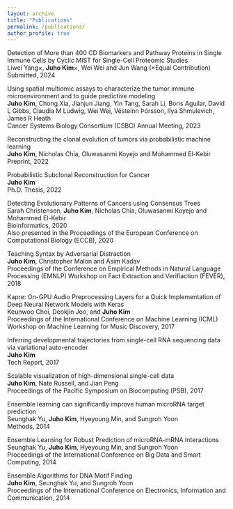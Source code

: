 ```yaml
---
layout: archive
title: "Publications"
permalink: /publications/
author_profile: true
---
```


Detection of More than 400 CD Biomarkers and Pathway Proteins in Single Immune Cells by Cyclic MIST for Single-Cell Proteomic Studies \
Liwei Yang$\times$, **Juho Kim**$\times$, Wei Wei and Jun Wang ($\times$Equal Contribution)\
Submitted, 2024 

Using spatial multiomic assays to characterize the tumor immune microenvironment and to guide predictive modeling \
**Juho Kim**, Chong Xia, Jianjun Jiang, Yin Tang, Sarah Li, Boris Aguilar, David L Gibbs, Claudia M Ludwig, Wei Wei, Vésteinn Þórsson, Ilya Shmulevich, James R Heath \
Cancer Systems Biology Consortium (CSBC) Annual Meeting, 2023


Reconstructing the clonal evolution of tumors via probabilistic machine learning \
**Juho Kim**, Nicholas Chia, Oluwasanmi Koyejo and Mohammed El-Kebir \
Preprint, 2022


Probabilistic Subclonal Reconstruction for Cancer \
**Juho Kim** \
Ph.D. Thesis, 2022


Detecting Evolutionary Patterns of Cancers using Consensus Trees \
Sarah Christensen, **Juho Kim**, Nicholas Chia, Oluwasanmi Koyejo and Mohammed El-Kebir \
Bioinformatics, 2020 \
Also presented in the Proceedings of the European Conference on Computational Biology (ECCB), 2020


Teaching Syntax by Adversarial Distraction \
**Juho Kim**, Christopher Malon and Asim Kadav \
Proceedings of the Conference on Empirical Methods in Natural Language Processing (EMNLP) Workshop on Fact Extraction and Verifiaction (FEVER), 2018


Kapre: On-GPU Audio Preprocessing Layers for a Quick Implementation of Deep Neural Network Models with Keras \
Keunwoo Choi, Deokjin Joo, and **Juho Kim** \
Proceedings of the International Conference on Machine Learning (ICML) Workshop on Machine Learning for Music Discovery, 2017


Inferring developmental trajectories from single-cell RNA sequencing data via variational auto-encoder \
**Juho Kim** \
Tech Report, 2017


Scalable visualization of high-dimensional single-cell data \
**Juho Kim**, Nate Russell, and Jian Peng \
Proceedings of the Pacific Symposium on Biocomputing (PSB), 2017


Ensemble learning can significantly improve human microRNA target prediction \
Seunghak Yu, **Juho Kim**, Hyeyoung Min, and Sungroh Yoon \
Methods, 2014


Ensemble Learning for Robust Prediction of microRNA-mRNA Interactions \
Seunghak Yu, **Juho Kim**, Hyeyoung Min, and Sungroh Yoon \
Proceedings of the International Conference on Big Data and Smart Computing, 2014


Ensemble Algorithms for DNA Motif Finding \
**Juho Kim**, Seunghak Yu, and Sungroh Yoon \
Proceedings of the International Conference on Electronics, Information and Communication, 2014

